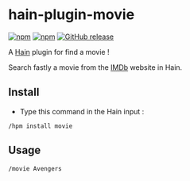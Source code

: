 # hain-plugin-movie

[![npm](https://img.shields.io/npm/dt/hain-plugin-movie.svg)](https://www.npmjs.com/package/hain-plugin-movie
) [![npm](https://img.shields.io/npm/dm/hain-plugin-movie.svg)](https://www.npmjs.com/package/hain-plugin-movie
) [![GitHub release](https://img.shields.io/github/release/metrakit/hain-plugin-movie.svg)](https://www.npmjs.com/package/hain-plugin-movie)

A [Hain](https://github.com/appetizermonster/hain) plugin for find a movie !

Search fastly a movie from the [IMDb](http://imdb.com) website in Hain. 

## Install

-  Type this command in the Hain input :
```
/hpm install movie
```

## Usage

```
/movie Avengers
```
